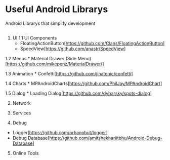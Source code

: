 # Useful Android Librarys

Android Librarys that simplify development

##
1. UI
  1.1 UI Components
    * FloatingActionButton[https://github.com/Clans/FloatingActionButton]
    * SpeedView[https://github.com/anastr/SpeedView]
    
  1.2 Menus
    * Material Drawer (Side Menu)[https://github.com/mikepenz/MaterialDrawer/]
   
  1.3 Animation
    * Confetti[https://github.com/jinatonic/confetti]
  
  1.4 Charts
    * MPAndroidCharts[https://github.com/PhilJay/MPAndroidChart]
    
  1.5 Dialog
    * Loading Dialog[https://github.com/dybarsky/spots-dialog]

2. Network

3. Services

4. Debug
  * Logger[https://github.com/orhanobut/logger]
  * Debug Database[https://github.com/amitshekhariitbhu/Android-Debug-Database]

5. Online Tools

